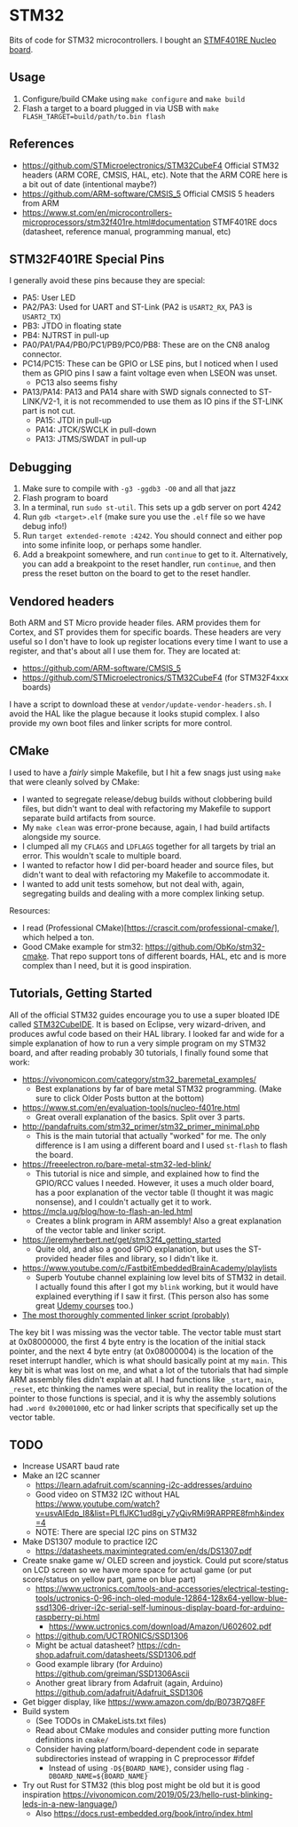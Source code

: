 # STM32

Bits of code for STM32 microcontrollers. I bought an [STMF401RE Nucleo
board](https://www.st.com/en/evaluation-tools/nucleo-f401re.html).

## Usage

1. Configure/build CMake using `make configure` and `make build`
2. Flash a target to a board plugged in via USB with `make FLASH_TARGET=build/path/to.bin flash`

## References

- https://github.com/STMicroelectronics/STM32CubeF4 Official STM32 headers (ARM
  CORE, CMSIS, HAL, etc). Note that the ARM CORE here is a bit out of date
  (intentional maybe?)
- https://github.com/ARM-software/CMSIS_5 Official CMSIS 5 headers from ARM
- https://www.st.com/en/microcontrollers-microprocessors/stm32f401re.html#documentation
  STMF401RE docs (datasheet, reference manual, programming manual, etc)

## STM32F401RE Special Pins

I generally avoid these pins because they are special:

- PA5: User LED
- PA2/PA3: Used for UART and ST-Link (PA2 is `USART2_RX`, PA3 is `USART2_TX`)
- PB3: JTDO in floating state
- PB4: NJTRST in pull-up
- PA0/PA1/PA4/PB0/PC1/PB9/PC0/PB8: These are on the CN8 analog connector.
- PC14/PC15: These can be GPIO or LSE pins, but I noticed when I used them as
  GPIO pins I saw a faint voltage even when LSEON was unset.
  - PC13 also seems fishy
- PA13/PA14: PA13 and PA14 share with SWD signals connected to ST-LINK/V2-1, it
  is not recommended to use them as IO pins if the ST-LINK part is not cut.
  - PA15: JTDI in pull-up
  - PA14: JTCK/SWCLK in pull-down
  - PA13: JTMS/SWDAT in pull-up

## Debugging

1. Make sure to compile with `-g3 -ggdb3 -O0` and all that jazz
2. Flash program to board
3. In a terminal, run `sudo st-util`. This sets up a gdb server on port 4242
4. Run `gdb <target>.elf` (make sure you use the `.elf` file so we have debug
   info!)
5. Run `target extended-remote :4242`. You should connect and either pop into
   some infinite loop, or perhaps some handler.
6. Add a breakpoint somewhere, and run `continue` to get to it. Alternatively,
   you can add a breakpoint to the reset handler, run `continue`, and then press
   the reset button on the board to get to the reset handler.

## Vendored headers

Both ARM and ST Micro provide header files. ARM provides them for Cortex, and ST
provides them for specific boards. These headers are very useful so I don't have
to look up register locations every time I want to use a register, and that's
about all I use them for. They are located at:

- https://github.com/ARM-software/CMSIS_5
- https://github.com/STMicroelectronics/STM32CubeF4 (for STM32F4xxx boards)

I have a script to download these at `vendor/update-vendor-headers.sh`. I avoid
the HAL like the plague because it looks stupid complex. I also provide my own
boot files and linker scripts for more control.

## CMake

I used to have a _fairly_ simple Makefile, but I hit a few snags just using
`make` that were cleanly solved by CMake:
- I wanted to segregate release/debug builds without clobbering build files, but
  didn't want to deal with refactoring my Makefile to support separate build
  artifacts from source.
- My `make clean` was error-prone because, again, I had build artifacts
  alongside my source.
- I clumped all my `CFLAGS` and `LDFLAGS` together for all targets by trial an
  error. This wouldn't scale to multiple board.
- I wanted to refactor how I did per-board header and source files, but didn't
  want to deal with refactoring my Makefile to accommodate it.
- I wanted to add unit tests somehow, but not deal with, again, segregating
  builds and dealing with a more complex linking setup.

Resources:
- I read (Professional CMake)[https://crascit.com/professional-cmake/], which
  helped a ton.
- Good CMake example for stm32: <https://github.com/ObKo/stm32-cmake>. That repo
  support tons of different boards, HAL, etc and is more complex than I need,
  but it is good inspiration.

## Tutorials, Getting Started

All of the official STM32 guides encourage you to use a super bloated IDE called
[STM32CubeIDE](https://www.st.com/en/development-tools/stm32cubeide.html). It is
based on Eclipse, very wizard-driven, and produces awful code based on their HAL
library. I looked far and wide for a simple explanation of how to run a very
simple program on my STM32 board, and after reading probably 30 tutorials, I
finally found some that work:

- https://vivonomicon.com/category/stm32_baremetal_examples/
  - Best explanations by far of bare metal STM32 programming. (Make sure to
    click Older Posts button at the bottom)
- https://www.st.com/en/evaluation-tools/nucleo-f401re.html
  - Great overall explanation of the basics. Split over 3 parts.
- http://pandafruits.com/stm32_primer/stm32_primer_minimal.php
  - This is the main tutorial that actually "worked" for me. The only difference
    is I am using a different board and I used `st-flash` to flash the board.
- https://freeelectron.ro/bare-metal-stm32-led-blink/
  - This tutorial is nice and simple, and explained how to find the GPIO/RCC
    values I needed. However, it uses a much older board, has a poor explanation
    of the vector table (I thought it was magic nonsense), and I couldn't
    actually get it to work.
- https://mcla.ug/blog/how-to-flash-an-led.html
  - Creates a blink program in ARM assembly! Also a great explanation of the
    vector table and linker script.
- https://jeremyherbert.net/get/stm32f4_getting_started
  - Quite old, and also a good GPIO explanation, but uses the ST-provided header
    files and library, so I didn't like it.
- https://www.youtube.com/c/FastbitEmbeddedBrainAcademy/playlists
  - Superb Youtube channel explaining low level bits of STM32 in detail. I
    actually found this after I got my `blink` working, but it would have
    explained everything if I saw it first. (This person also has some great
    [Udemy courses](https://www.udemy.com/user/kiran-nayak-2/) too.)
- [The most thoroughly commented linker script
  (probably)](https://blog.thea.codes/the-most-thoroughly-commented-linker-script/)

The key bit I was missing was the vector table. The vector table must start at
0x08000000, the first 4 byte entry is the location of the initial stack pointer,
and the next 4 byte entry (at 0x08000004) is the location of the reset interrupt
handler, which is what should basically point at my `main`. This key bit is what
was lost on me, and what a lot of the tutorials that had simple ARM assembly
files didn't explain at all. I had functions like `_start`, `main`, `_reset`,
etc thinking the names were special, but in reality the location of the pointer
to those functions is special, and it is why the assembly solutions had `.word
0x20001000`, etc or had linker scripts that specifically set up the vector
table.

## TODO

- Increase USART baud rate
- Make an I2C scanner
  - https://learn.adafruit.com/scanning-i2c-addresses/arduino
  - Good video on STM32 I2C without HAL https://www.youtube.com/watch?v=usvAIEdp_I8&list=PLfIJKC1ud8gi_y7yQivRMi9RARPRE8fmh&index=4
  - NOTE: There are special I2C pins on STM32
- Make DS1307 module to practice I2C
  - https://datasheets.maximintegrated.com/en/ds/DS1307.pdf
- Create snake game w/ OLED screen and joystick. Could put score/status on LCD
  screen so we have more space for actual game (or put score/status on yellow
  part, game on blue part)
  - https://www.uctronics.com/tools-and-accessories/electrical-testing-tools/uctronics-0-96-inch-oled-module-12864-128x64-yellow-blue-ssd1306-driver-i2c-serial-self-luminous-display-board-for-arduino-raspberry-pi.html
    - https://www.uctronics.com/download/Amazon/U602602.pdf
  - https://github.com/UCTRONICS/SSD1306
  - Might be actual datasheet?
    https://cdn-shop.adafruit.com/datasheets/SSD1306.pdf
  - Good example library (for Arduino) https://github.com/greiman/SSD1306Ascii
  - Another great library from Adafruit (again, Arduino)
    https://github.com/adafruit/Adafruit_SSD1306
- Get bigger display, like https://www.amazon.com/dp/B073R7Q8FF
- Build system
  - (See TODOs in CMakeLists.txt files)
  - Read about CMake modules and consider putting more function definitions in
    `cmake/`
  - Consider having platform/board-dependent code in separate subdirectories
    instead of wrapping in C preprocessor #ifdef
    - Instead of using `-D${BOARD_NAME}`, consider using flag
      `-DBOARD_NAME=${BOARD_NAME}`
- Try out Rust for STM32 (this blog post might be old but it is good inspiration
  <https://vivonomicon.com/2019/05/23/hello-rust-blinking-leds-in-a-new-language/>)
  - Also https://docs.rust-embedded.org/book/intro/index.html
